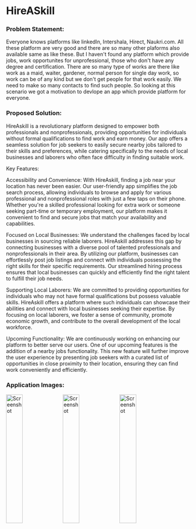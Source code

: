 # HireASkill

### Problem Statement:
Everyone knows platforms like linkedIn, Intershala, Hirect, Naukri.com. All these platform are very good and there are so many other plaforms also available same as like these. But I haven't found any platform which provide jobs, work opportunites for unprofessional, those who don't have any degree and certification. There are so many type of works are there like work as a maid, waiter, gardener, normal person for single day work, so work can be of any kind but we don't get people for that work easily. We need to make so many contacts to find such people. So looking at this scenario we got a motivation to devlope an app which provide platform for everyone.

### Proposed Solution:
HireAskill is a revolutionary platform designed to empower both professionals and nonprofessionals, providing opportunities for individuals without formal qualifications to find work and earn money. Our app offers a seamless solution for job seekers to easily secure nearby jobs tailored to their skills and preferences, while catering specifically to the needs of local businesses and laborers who often face difficulty in finding suitable work.

Key Features:

Accessibility and Convenience: With HireAskill, finding a job near your location has never been easier. Our user-friendly app simplifies the job search process, allowing individuals to browse and apply for various professional and nonprofessional roles with just a few taps on their phone. Whether you're a skilled professional looking for extra work or someone seeking part-time or temporary employment, our platform makes it convenient to find and secure jobs that match your availability and capabilities.

Focused on Local Businesses: We understand the challenges faced by local businesses in sourcing reliable laborers. HireAskill addresses this gap by connecting businesses with a diverse pool of talented professionals and nonprofessionals in their area. By utilizing our platform, businesses can effortlessly post job listings and connect with individuals possessing the right skills for their specific requirements. Our streamlined hiring process ensures that local businesses can quickly and efficiently find the right talent to fulfill their job needs.

Supporting Local Laborers: We are committed to providing opportunities for individuals who may not have formal qualifications but possess valuable skills. HireAskill offers a platform where such individuals can showcase their abilities and connect with local businesses seeking their expertise. By focusing on local laborers, we foster a sense of community, promote economic growth, and contribute to the overall development of the local workforce.

Upcoming Functionality: We are continuously working on enhancing our platform to better serve our users. One of our upcoming features is the addition of a nearby jobs functionality. This new feature will further improve the user experience by presenting job seekers with a curated list of opportunities in close proximity to their location, ensuring they can find work conveniently and efficiently.

### Application Images:  

<img src="https://github.com/vishakha0411/HireASkill/assets/82572740/dfdd09dd-a9a9-42b1-950b-f3d37d3dbb66=240x450screenshot.png" alt="Screenshot" width="30%">
<img src="https://github.com/vishakha0411/HireASkill/assets/82572740/fd11aba1-95ef-497d-bb5e-7007931a9631=240x450screenshot.png" alt="Screenshot" width="30%">
<img src="https://github.com/vishakha0411/HireASkill/assets/82572740/10f338d6-03e7-4004-8070-b5aa0d465c2e=240x450screenshot.png" alt="Screenshot" width="30%">


